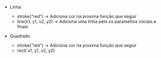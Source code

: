 
- Linha
    + stroke("red") -> Adiciona cor na proxima função que seguir
    + line(x1, y1, x2, y2) -> Adiciona uma linha pelo os parametros iniciais e finais

- Quadrado
    + stroke("red") -> Adiciona cor na proxima função que seguir
    + rect( x1, y1, x2, y2)

